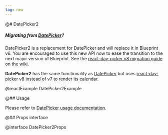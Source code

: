 ```yaml
---
tag: new
---
```


@# DatePicker2

<div class="@ns-callout @ns-intent-primary @ns-icon-info-sign">
    <h5 class="@ns-heading">

Migrating from [DatePicker](#datetime/datepicker)?

</h5>

DatePicker2 is a replacement for DatePicker and will replace it in Blueprint v6.
You are encouraged to use this new API now to ease the transition to the next major version of Blueprint.
See the [react-day-picker v8 migration guide](https://github.com/palantir/blueprint/wiki/react-day-picker-8-migration)
on the wiki.

</div>

__DatePicker2__ has the same functionality as [DatePicker](#datetime/datepicker) but uses
[react-day-picker v8](https://react-day-picker.js.org/) instead of [v7](https://react-day-picker-v7.netlify.app/)
to render its calendar.

@reactExample DatePicker2Example

@## Usage

Please refer to [DatePicker usage documentation](#datetime/datepicker.usage).

@## Props interface

@interface DatePicker2Props
